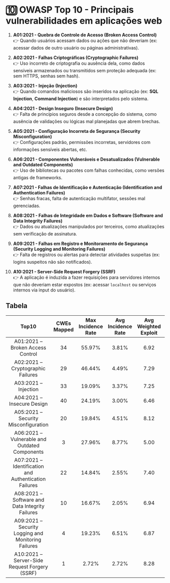 # 🔟 **OWASP Top 10 - Principais vulnerabilidades em aplicações web**

1. **A01:2021 - Quebra de Controle de Acesso (Broken Access Control)**  
    👉 Quando usuários acessam dados ou ações que não deveriam (ex: acessar dados de outro usuário ou páginas administrativas).

2. **A02:2021 - Falhas Criptográficas (Cryptographic Failures)**  
    👉 Uso incorreto de criptografia ou ausência dela, como dados sensíveis armazenados ou transmitidos sem proteção adequada (ex: sem HTTPS, senhas sem hash).

3. **A03:2021 - Injeção (Injection)**  
    👉 Quando comandos maliciosos são inseridos na aplicação (ex: **SQL Injection**, **Command Injection**) e são interpretados pelo sistema.

4. **A04:2021 - Design Inseguro (Insecure Design)**  
    👉 Falta de princípios seguros desde a concepção do sistema, como ausência de validações ou lógicas mal planejadas que abrem brechas.

5. **A05:2021 - Configuração Incorreta de Segurança (Security Misconfiguration)**  
    👉 Configurações padrão, permissões incorretas, servidores com informações sensíveis abertas, etc.

6. **A06:2021 - Componentes Vulneráveis e Desatualizados (Vulnerable and Outdated Components)**  
    👉 Uso de bibliotecas ou pacotes com falhas conhecidas, como versões antigas de frameworks.

7. **A07:2021 - Falhas de Identificação e Autenticação (Identification and Authentication Failures)**  
    👉 Senhas fracas, falta de autenticação multifator, sessões mal gerenciadas.

8. **A08:2021 - Falhas de Integridade em Dados e Software (Software and Data Integrity Failures)**  
    👉 Dados ou atualizações manipulados por terceiros, como atualizações sem verificação de assinatura.

9. **A09:2021 - Falhas em Registro e Monitoramento de Segurança (Security Logging and Monitoring Failures)**  
    👉 Falta de registros ou alertas para detectar atividades suspeitas (ex: logins suspeitos não são notificados).

10. **A10:2021 - Server-Side Request Forgery (SSRF)**  
    👉 A aplicação é induzida a fazer requisições para servidores internos que não deveriam estar expostos (ex: acessar `localhost` ou serviços internos via input do usuário).

## Tabela

|                         Top10                         | CWEs Mapped | Max Incidence Rate | Avg Incidence Rate | Avg Weighted Exploit | Avg Weighted Impact | Max Coverage | Avg Coverage | Total Occurrences | Total CVEs |
|:-----------------------------------------------------:|:-----------:|:------------------:|:------------------:|:--------------------:|:-------------------:|:------------:|:------------:|:-----------------:|:----------:|
| A01:2021 – Broken Access Control                      |      34     |       55.97%       |        3.81%       |         6.92         |         5.93        |    94.55%    |    47.72%    |      318,487      |   19,013   |
| A02:2021 – Cryptographic Failures                     |      29     |       46.44%       |        4.49%       |         7.29         |         6.81        |    79.33%    |    34.85%    |      233,788      |    3,075   |
| A03:2021 – Injection                                  |      33     |       19.09%       |        3.37%       |         7.25         |         7.15        |    94.04%    |    47.90%    |      274,228      |   32,078   |
| A04:2021 – Insecure Design                            |      40     |       24.19%       |        3.00%       |         6.46         |         6.78        |    77.25%    |    42.51%    |      262,407      |    2,691   |
| A05:2021 – Security Misconfiguration                  |      20     |       19.84%       |        4.51%       |         8.12         |         6.56        |    89.58%    |    44.84%    |      208,387      |     789    |
| A06:2021 – Vulnerable and Outdated Components         |      3      |       27.96%       |        8.77%       |         5.00         |         5.00        |    51.78%    |    22.47%    |       30,457      |      0     |
| A07:2021 – Identification and Authentication Failures |      22     |       14.84%       |        2.55%       |         7.40         |         6.50        |    79.51%    |    45.72%    |      132,195      |    3,897   |
| A08:2021 – Software and Data Integrity Failures       |      10     |       16.67%       |        2.05%       |         6.94         |         7.94        |    75.04%    |    45.35%    |       47,972      |    1,152   |
| A09:2021 – Security Logging and Monitoring Failures   |      4      |       19.23%       |        6.51%       |         6.87         |         4.99        |    53.67%    |    39.97%    |       53,615      |     242    |
| A10:2021 – Server-Side Request Forgery (SSRF)         |      1      |        2.72%       |        2.72%       |         8.28         |         6.72        |    67.72%    |    67.72%    |       9,503       |     385    |